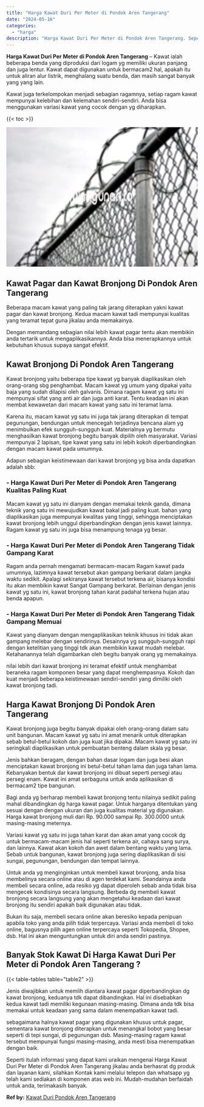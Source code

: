 ```yaml
---
title: "Harga Kawat Duri Per Meter di Pondok Aren Tangerang"
date: "2024-05-16"
categories: 
  - "harga"
description: "Harga Kawat Duri Per Meter di Pondok Aren Tangerang. Seperti itulah informasi yang dapat kami uraikan mengenai Harga Kawat Duri Per Meter di Pondok Aren Tang..."
---
```


**Harga Kawat Duri Per Meter di Pondok Aren Tangerang** – Kawat ialah beberapa benda yang diproduksi dari logam yg memiliki ukuran panjang dan juga lentur. Kawat dapat digunakan untuk bermacam2 hal, apakah itu untuk aliran alur listrik, menghalang suatu benda, dan masih sangat banyak yang yang lain.

Kawat juga terkelompokan menjadi sebagian ragamnya, setiap ragam kawat mempunyai kelebihan dan kelemahan sendiri-sendiri. Anda bisa menggunakan variasi kawat yang cocok dengan yg diharapkan.

{{< toc >}}

![Harga Kawat Duri Per Meter di Pondok Aren Tangerang](/images/jual-kawat-murah01.png)

## Kawat Pagar dan Kawat Bronjong Di Pondok Aren Tangerang

Beberapa macam kawat yang paling tak jarang diterapkan yakni kawat pagar dan kawat bronjong. Kedua macam kawat tadi mempunyai kualitas yang teramat tepat guna jikalau anda memakainya.

Dengan memandang sebagian nilai lebih kawat pagar tentu akan membikin anda tertarik untuk mengaplikasikannya. Anda bisa menerapkannya untuk kebutuhan khusus supaya sangat efektif.

## Kawat Bronjong Di Pondok Aren Tangerang

Kawat bronjong yaitu beberapa tipe kawat yg banyak diaplikasikan oleh orang-orang sbg penghambat. Macam kawat yg umum yang dipakai yaitu baja yang sudah dilapisi oleh galvanis. Dimana ragam kawat yg satu ini mempunyai sifat yang anti air dan juga anti karat. Tentu keadaan ini akan membat kewawetan dari macam kawat yang satu ini teramat lama.

Karena itu, macam kawat yg satu ini juga tak jarang diterapkan di tempat pegunungan, bendungan untuk mencegah terjadinya bencana alam yg menimbulkan efek sungguh-sungguh kuat. Materialnya yg bermutu menghasilkan kawat bronjong begitu banyak dipilih oleh masyarakat. Variasi mempunyai 2 lapisan, tipe kawat yang satu ini lebih kokoh diperbandingkan dengan macam kawat pada umumnya.

Adapun sebagian keistimewaan dari kawat bronjong yg bisa anda dapatkan adalah sbb:

### \- Harga Kawat Duri Per Meter di Pondok Aren Tangerang Kualitas Paling Kuat

Macam kawat yg satu ini dianyam dengan memakai teknik ganda, dimana teknik yang satu ini mewujudkan kawat bakal jadi paling kuat. bahan yang diaplikasikan juga mempunyai kwalitas yang tinggi, sehingga menciptakan kawat bronjong lebih unggul diperbandingkan dengan jenis kawat lainnya. Ragam kawat yg satu ini juga bisa menampung tenaga yg besar.

### \- Harga Kawat Duri Per Meter di Pondok Aren Tangerang Tidak Gampang Karat

Ragam anda pernah mengamati bermacam-macam Ragam kawat pada umumnya, lazimnya kawat tersebut akan gampang berkarat dalam jangka waktu sedikit. Apalagi sekiranya kawat tersebut terkena air, bisanya kondisi itu akan membikin kawat Sangat Gampang berkarat. Berlainan dengan jenis kawat yg satu ini, kawat bronjong tahan karat padahal terkena hujan atau benda apapun.

### \- Harga Kawat Duri Per Meter di Pondok Aren Tangerang Tidak Gampang Memuai

Kawat yang dianyam dengan mengaplikasikan teknik khusus ini tidak akan gampang melebar dengan sendirinya. Desainnya yg sungguh-sungguh rapi dengan ketelitian yang tinggi tdk akan membikin kawat mudah melebar. Ketahanannya telah digambarkan oleh begitu banyak orang yg memakainya.

nilai lebih dari kawat bronjong ini teramat efektif untuk menghambat beraneka ragam komponen besar yang dapat menghempasnya. Kokoh dan kuat menjadi beberapa keistimewaan sendiri-sendiri yang dimiliki oleh kawat bronjong tadi.

## Harga Kawat Bronjong Di Pondok Aren Tangerang

Kawat bronjong juga begitu banyak dipakai oleh orang-orang dalam satu unit bangunan. Macam kawat yg satu ini amat menarik untuk diterapkan sebab betul-betul kokoh dan juga kuat jika dipakai. Macam kawat yg satu ini seringkali diaplikasikan untuk pembuatan benteng dalam skala yg besar.

Jenis bahkan beragam, dengan bahan dasar logam dan juga besi akan menciptakan kawat bronjong ini betul-betul tahan lama dan juga tahan lama. Kebanyakan bentuk dar kawat bronjong ini dibuat seperti persegi atau persegi enam. Kawat ini amat serbaguna untuk anda aplikasikan di bermacam2 tipe bangunan.

Bagi anda yg berharap membeli kawat bronjong tentu nilainya sedikit paling mahal dibandingkan dg harga kawat pagar. Untuk harganya ditentukan yang sesuai dengan dengan ukuran dan juga kualitas material yg digunakan. Harga kawat bronjong muli dari Rp. 90.000 sampai Rp. 300.0000 untuk masing-masing meternya.

Variasi kawat yg satu ini juga tahan karat dan akan amat yang cocok dg untuk bermacam-macam jenis hal seperti terkena air, cahaya sang surya, dan lainnya. Kawat akan kokoh dan awet dalam bentang waktu yang lama. Sebab untuk bangunan, kawat bronjong juga sering diaplikasikan di sisi sungai, pegunungan, bendungan dan tempat lainnya.

Untuk anda yg menginginkan untuk membeli kawat bronjong, anda bisa membelinya secara online atau di agen terdekat kami. Seandainya anda membeli secara online, ada resiko yg dapat diperoleh sebab anda tidak bisa mengecek kondisinya secara langsung. Berbeda dg membeli kawat bronjong secara langsung yang akan mengetahui keadaan dari kawat bronjong itu sendiri apakah baik digunakan atau tidak.

Bukan itu saja, membeli secara online akan beresiko kepada penipuan apabila toko yang anda pilih tidak terpercaya. Variasi anda membeli di toko online, bagusnya pilih agen online terpercaya seperti Tokopedia, Shopee, dsb. Hal ini akan menguntungkan untuk diri anda sendiri pastinya.

## Banyak Stok Kawat Di Harga Kawat Duri Per Meter di Pondok Aren Tangerang ?

{{< table-tables table="table2" >}}

Jenis diwajibkan untuk memlih diantara kawat pagar diperbandingkan dg kawat bronjong, keduanya tdk dapat dibandingkan. Hal ini disebabkan kedua kawat tadi memiliki kegunaan masing-masing. Dimana anda tdk bisa memakai untuk keadaan yang sama dalam menempatkan kawat tadi.

sebagaimana halnya kawat pagar yang digunakan khusus untuk pagar, sementara kawat bronjong diterapkan untuk menangkal bobot yang besar seperti di tepi sungai, di pegunungan dsb. Masing-masing ragam kawat tersebut mempunyai fungsi masing-masing, anda mesti bisa menempatkan dengan baik.

Seperti itulah informasi yang dapat kami uraikan mengenai Harga Kawat Duri Per Meter di Pondok Aren Tangerang jikalau anda berhasrat dg produk dan layanan kami, silahkan Kontak kami melalui telepon dan whatsapp yg telah kami sediakan di komponen atas web ini. Mudah-mudahan berfaidah untuk anda, terimakasih banyak.

**Ref by:** [Kawat Duri Pondok Aren Tangerang](https://id.wikipedia.org/wiki/Kawat)
